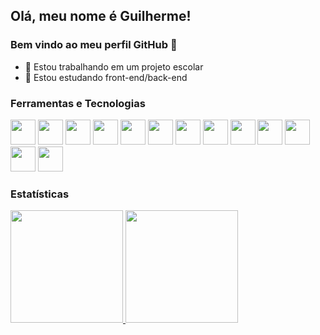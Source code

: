## Olá, meu nome é Guilherme! 
### Bem vindo ao meu perfil GitHub 👋

- 🔭 Estou trabalhando em um projeto escolar
- 🌱 Estou estudando front-end/back-end

### Ferramentas e Tecnologias

<img src="https://cdn.jsdelivr.net/gh/devicons/devicon/icons/git/git-original.svg" width="40" height="40"/> <img src="https://cdn.jsdelivr.net/gh/devicons/devicon/icons/docker/docker-original.svg" width="40" height="40"/> <img src="https://cdn.jsdelivr.net/gh/devicons/devicon/icons/wordpress/wordpress-original.svg" width="40" height="40"/> <img src="https://cdn.jsdelivr.net/npm/devicons@1.8.0/!SVG/laravel.svg" width="40" height="40"/> <img src="https://cdn.jsdelivr.net/gh/devicons/devicon/icons/mysql/mysql-original.svg" width="40" height="40"/> <img src="https://cdn.jsdelivr.net/gh/devicons/devicon/icons/html5/html5-original.svg" width="40" height="40"/> <img
src="https://cdn.jsdelivr.net/gh/devicons/devicon/icons/css3/css3-original.svg" width="40" height="40"/> <img
src="https://cdn.jsdelivr.net/gh/devicons/devicon/icons/sass/sass-original.svg" width="40" height="40"/> <img
src="https://cdn.jsdelivr.net/gh/devicons/devicon/icons/composer/composer-original.svg" width="40" height="40"/> <img
src="https://cdn.jsdelivr.net/npm/devicons@1.8.0/!SVG/npm.svg" width="40" height="40"/> <img src="https://cdn.jsdelivr.net/npm/devicons@1.8.0/!SVG/bootstrap.svg" width="40" height="40"/> <img src="https://cdn.jsdelivr.net/gh/devicons/devicon/icons/javascript/javascript-original.svg" width="40" height="40"/> <img src="https://cdn.jsdelivr.net/gh/devicons/devicon/icons/php/php-original.svg" width="40" height="40"/>

### Estatísticas
<div>
<a href="https://github.com/GuiiSantos">
<img height="180em" src="https://github-readme-stats.vercel.app/api/top-langs/?username=GuiiSantos&layout=compact&langs_count=7&theme=dracula"/>
<img height="180em" src="https://github-readme-stats.vercel.app/api?username=GuiiSantos&show_icons=true&theme=dracula&include_all_commits=true&count_private=true"/>
</div>



